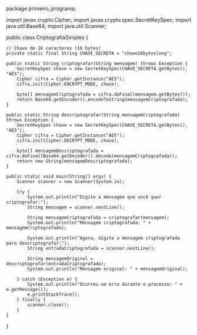 package primeiro_programa;

import javax.crypto.Cipher;
import javax.crypto.spec.SecretKeySpec;
import java.util.Base64;
import java.util.Scanner;

public class CriptografiaSimples {

    // Chave de 16 caracteres (16 bytes)
    private static final String CHAVE_SECRETA = "chave16byteslong";

    public static String criptografar(String mensagem) throws Exception {
        SecretKeySpec chave = new SecretKeySpec(CHAVE_SECRETA.getBytes(), "AES");
        Cipher cifra = Cipher.getInstance("AES");
        cifra.init(Cipher.ENCRYPT_MODE, chave);

        byte[] mensagemCriptografada = cifra.doFinal(mensagem.getBytes());
        return Base64.getEncoder().encodeToString(mensagemCriptografada);
    }

    public static String descriptografar(String mensagemCriptografada) throws Exception {
        SecretKeySpec chave = new SecretKeySpec(CHAVE_SECRETA.getBytes(), "AES");
        Cipher cifra = Cipher.getInstance("AES");
        cifra.init(Cipher.DECRYPT_MODE, chave);

        byte[] mensagemDescriptografada = cifra.doFinal(Base64.getDecoder().decode(mensagemCriptografada));
        return new String(mensagemDescriptografada);
    }

    public static void main(String[] args) {
        Scanner scanner = new Scanner(System.in);

        try {
            System.out.println("Digite a mensagem que você quer criptografar:");
            String mensagem = scanner.nextLine();

            String mensagemCriptografada = criptografar(mensagem);
            System.out.println("Mensagem criptografada: " + mensagemCriptografada);

            System.out.println("Agora, digite a mensagem criptografada para descriptografar:");
            String entradaCriptografada = scanner.nextLine();

            String mensagemOriginal = descriptografar(entradaCriptografada);
            System.out.println("Mensagem original: " + mensagemOriginal);

        } catch (Exception e) {
            System.out.println("Ocorreu um erro durante o processo: " + e.getMessage());
            e.printStackTrace();
        } finally {
            scanner.close();
        }
    }
}

